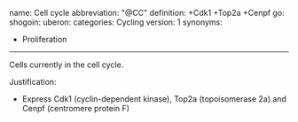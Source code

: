 name: Cell cycle
abbreviation: "@CC"
definition: +Cdk1 +Top2a +Cenpf
go:
shogoin: 
uberon: 
categories: Cycling
version: 1
synonyms:
- Proliferation
---

Cells currently in the cell cycle. 

Justification:

* Express Cdk1 (cyclin-dependent kinase), Top2a (topoisomerase 2a) and Cenpf (centromere protein F)
